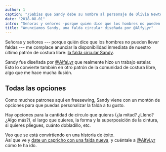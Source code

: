 ```yaml
---
author: 1
caption: "¿Sabías que Sandy debe su nombre al personaje de Olivia Newton-John en la movida Grease?"
date: "2018-08-01"
intro: "Señoras y señores -porque quién dice que los hombres no pueden llevar faldas-, me complace anunciar la disponibilidad inmediata de nuestro último patrón de costura libre: la falda circular Sandy."
title: "Anunciamos Sandy, una falda circular diseñada por @AlfyLyr"
---
```


Señoras y señores --- porque quién dice que los hombres no pueden llevar faldas --- me complace anunciar la disponibilidad inmediata de nuestro último patrón de costura libre: [la falda circular Sandy](/patterns/sandy).

Sandy fue diseñada por [@AlfaLyr](/users/alfalyr) que realmente hizo un trabajo estelar. Esto lo convierte también en otro patrón de la comunidad de costura libre, algo que me hace mucha ilusión.

## Todas las opciones

Como muchos patrones aquí en freesewing, Sandy viene con un montón de opciones para que puedas personalizar la falda a tu gusto.

Hay opciones para la cantidad de círculo que quieras (¿la mitad? ¿Lleno? ¿Algo más?), el largo que quieres, la forma y la superposición de la cintura, si quieres pliegues, cuánto dobladillo, etc.

Veo que se está convirtiendo en una historia de éxito.  
Así que ve y [date un capricho con una falda nueva](/draft/sandy), y cuéntale a [@AlfyLyr](/users/alfalyr) cómo te ha ido.

